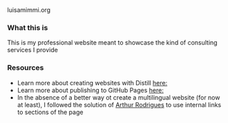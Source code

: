 luisamimmi.org

### What this is 
This is my professional website meant to showcase the kind of consulting services I provide 

### Resources 
+ Learn more about creating websites with Distill [here:](https://rstudio.github.io/distill/website.html)
+ Learn more about publishing to GitHub Pages [here:](https://rstudio.github.io/distill/publish_website.html#github-pages)
+ In the absence of a better way ot create a multilingual website (for now at least), I followed the solution of [Arthur Rodrigues](https://github.com/avrodrigues/avrodrigues.github.io/tree/master) to use internal links to sections of the page 
